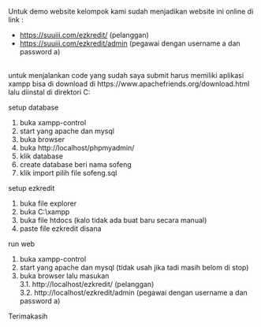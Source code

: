 Untuk demo website kelompok kami sudah menjadikan website ini online di link : <br>
- https://suuiii.com/ezkredit/ (pelanggan) <br>
- https://suuiii.com/ezkredit/admin (pegawai dengan username a dan password a)

<br>
untuk menjalankan code yang sudah saya submit harus memiliki aplikasi xampp
bisa di download di https://www.apachefriends.org/download.html lalu diinstal di direktori C:

setup database
1. buka xampp-control
2. start yang apache dan mysql
3. buka browser
4. buka http://localhost/phpmyadmin/
5. klik database
6. create database beri nama sofeng
7. klik import pilih file sofeng.sql

setup ezkredit
1. buka file explorer
2. buka C:\xampp
3. buka file htdocs (kalo tidak ada buat baru secara manual)
4. paste file ezkredit disana

run web
1. buka xampp-control
2. start yang apache dan mysql (tidak usah jika tadi masih belom di stop)
3. buka browser lalu masukan <br>
3.1. http://localhost/ezkredit/ (pelanggan)<br>
3.2. http://localhost/ezkredit/admin (pegawai dengan username a dan password a)


Terimakasih
